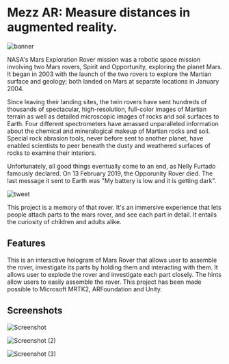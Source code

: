 # Mezz AR: Measure distances in augmented reality.

![banner](https://user-images.githubusercontent.com/97734029/194488998-4c1a9eb3-fe3b-46ca-9905-6c1ae9ee9ff0.png)

NASA's Mars Exploration Rover mission was a robotic space mission involving two Mars rovers, Spirit and Opportunity, exploring the planet Mars. It began in 2003 with the launch of the two rovers to explore the Martian surface and geology; both landed on Mars at separate locations in January 2004.

Since leaving their landing sites, the twin rovers have sent hundreds of thousands of spectacular, high-resolution, full-color images of Martian terrain as well as detailed microscopic images of rocks and soil surfaces to Earth. Four different spectrometers have amassed unparalleled information about the chemical and mineralogical makeup of Martian rocks and soil. Special rock abrasion tools, never before sent to another planet, have enabled scientists to peer beneath the dusty and weathered surfaces of rocks to examine their interiors.

Unfortunately, all good things eventually come to an end, as Nelly Furtado famously declared. On 13 February 2019, the Opporunity Rover died. The last message it sent to Earth was "My battery is low and it is getting dark".

![tweet](https://user-images.githubusercontent.com/97734029/194331260-b6087042-75a9-4d8b-aefe-e46e81c2f54f.png)

This project is a memory of that rover. It's an immersive experience that lets people attach parts to the mars rover, and see each part in detail. It entails the curiosity of children and adults alike. 

## Features

This is an interactive hologram of Mars Rover that allows user to assemble the rover, investigate its parts by holding them and interacting with them. It allows user to explode the rover and investigate each part closely. The hints allow users to easily assemble the rover. This project has been made possible to Microsoft MRTK2, ARFoundation and Unity.

## Screenshots

![Screenshot](https://user-images.githubusercontent.com/97734029/194495500-f48bc6e9-4a19-4e27-8637-91e1049c79e4.jpg)

![Screenshot (2)](https://user-images.githubusercontent.com/97734029/194495511-d953b31d-f30f-4be1-9cdd-65e0e6e0255f.jpg)

![Screenshot (3)](https://user-images.githubusercontent.com/97734029/194495726-f2e4b65f-7206-4a8a-a53a-fabdb232cb65.jpg)
